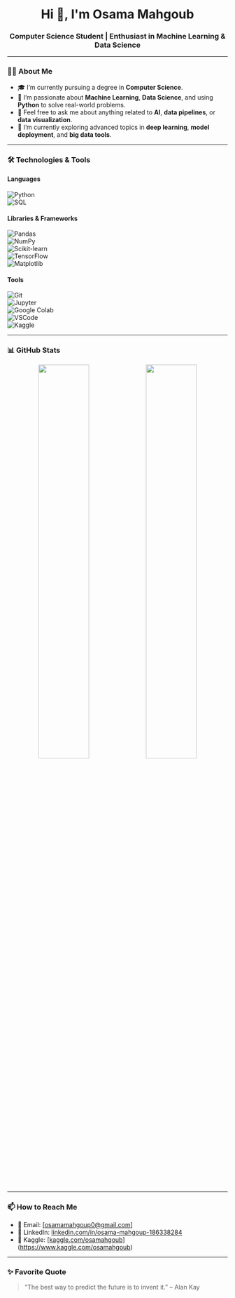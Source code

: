 <h1 align="center">Hi 👋, I'm Osama Mahgoub</h1>
<h3 align="center">Computer Science Student | Enthusiast in Machine Learning & Data Science</h3>

---

### 👨‍💻 About Me

- 🎓 I’m currently pursuing a degree in **Computer Science**.
- 🧠 I’m passionate about **Machine Learning**, **Data Science**, and using **Python** to solve real-world problems.
- 💬 Feel free to ask me about anything related to **AI**, **data pipelines**, or **data visualization**.
- 🌱 I’m currently exploring advanced topics in **deep learning**, **model deployment**, and **big data tools**.

---

### 🛠️ Technologies & Tools

#### Languages  
![Python](https://img.shields.io/badge/-Python-3776AB?style=flat&logo=python&logoColor=white)  
![SQL](https://img.shields.io/badge/-SQL-4479A1?style=flat&logo=postgresql&logoColor=white)

#### Libraries & Frameworks  
![Pandas](https://img.shields.io/badge/-Pandas-150458?style=flat&logo=pandas)  
![NumPy](https://img.shields.io/badge/-NumPy-013243?style=flat&logo=numpy)  
![Scikit-learn](https://img.shields.io/badge/-Scikit--learn-F7931E?style=flat&logo=scikit-learn)  
![TensorFlow](https://img.shields.io/badge/-TensorFlow-FF6F00?style=flat&logo=tensorflow)  
![Matplotlib](https://img.shields.io/badge/-Matplotlib-11557C?style=flat)

#### Tools  
![Git](https://img.shields.io/badge/-Git-F05032?style=flat&logo=git&logoColor=white)  
![Jupyter](https://img.shields.io/badge/-Jupyter-F37626?style=flat&logo=jupyter&logoColor=white)  
![Google Colab](https://img.shields.io/badge/-Colab-F9AB00?style=flat&logo=googlecolab&logoColor=white)  
![VSCode](https://img.shields.io/badge/-VSCode-007ACC?style=flat&logo=visual-studio-code)  
![Kaggle](https://img.shields.io/badge/-Kaggle-20BEFF?style=flat&logo=kaggle&logoColor=white)

---

### 📊 GitHub Stats
<div align="center">
  <img src="https://github-readme-stats.vercel.app/api?username=osamamahgoup2004&show_icons=true&theme=radical" width="48%" />
  <img src="https://github-readme-stats.vercel.app/api/top-langs/?username=osamamahgoup2004&layout=compact&theme=radical" width="48%" />
</div>

---

### 📫 How to Reach Me

- 📧 Email: [osamamahgoup0@gmail.com] <!-- Replace with your real email -->
- 💼 LinkedIn: [linkedin.com/in/osama-mahgoup-186338284](https://www.linkedin.com/in/osama-mahgoup-186338284/)
- 🧠 Kaggle: [[kaggle.com/osamahgoub](kaggle.com/osamahgoub)](https://www.kaggle.com/osamahgoub)

---

### ✨ Favorite Quote
> “The best way to predict the future is to invent it.” – Alan Kay


